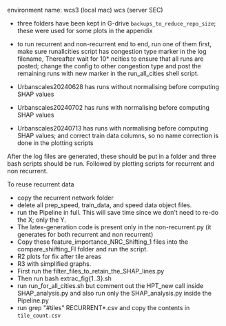 
environment name: wcs3 (local mac)
                    wcs (server SEC)

- three folders have been kept in G-drive `backups_to_reduce_repo_size`; these were used for some plots in the appendix
- to run recurrent and non-recurrent end to end, run one of them first, make sure runallcities script has congestion type marker in the log filename, Thereafter wait for 10* ncities to ensure that all runs are posted; change the config to other congestion type and post the remaining runs with new marker in the run_all_cities shell script.


- Urbanscales20240628 has runs without normalising before computing SHAP values
- Urbanscales20240702 has runs with normalising before computing SHAP values
- Urbanscales20240713 has runs with normalising before computing SHAP values; and correct train data columns, so no name correction is done in the plotting scripts

After the log files are generated, these should be put in a folder and three bash scripts should be run. 
Followed by plotting scripts for recurrent and non recurrent.


To reuse recurrent data
- copy the recurrent network folder
- delete all prep_speed, train_data, and speed data object files. 
- run the Pipeline in full. This will save time since we don't need to re-do the X; only the Y.
- The latex-generation code is present only in the non-recurrent.py (it generates for both recurrent and non recurrent)
- Copy these feature_importance_NRC_Shifting_1 files into the compare_shiifting_FI folder and run the script.
- R2 plots for fix after tile areas
- R3 with simplified graphs.
- First run the filter_files_to_retain_the_SHAP_lines.py
- Then run bash extrac_fig{1..3}.sh
- run run_for_all_cities.sh but comment out the HPT_new call inside SHAP_analysis.py and also run only the SHAP_analysis.py inside the Pipeline.py
- run grep "#tiles" RECURRENT*.csv and copy the contents in `tile_count.csv`
